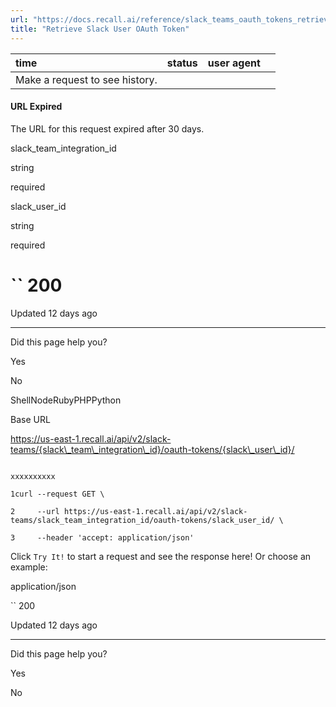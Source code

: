 ```yaml
---
url: "https://docs.recall.ai/reference/slack_teams_oauth_tokens_retrieve"
title: "Retrieve Slack User OAuth Token"
---
```


| time | status | user agent |  |
| :-- | :-- | :-- | :-- |
| Make a request to see history. |

#### URL Expired

The URL for this request expired after 30 days.

slack\_team\_integration\_id

string

required

slack\_user\_id

string

required

# `` 200

Updated 12 days ago

* * *

Did this page help you?

Yes

No

ShellNodeRubyPHPPython

Base URL

https://us-east-1.recall.ai/api/v2/slack-teams/{slack\_team\_integration\_id}/oauth-tokens/{slack\_user\_id}/

```

xxxxxxxxxx

1curl --request GET \

2     --url https://us-east-1.recall.ai/api/v2/slack-teams/slack_team_integration_id/oauth-tokens/slack_user_id/ \

3     --header 'accept: application/json'

```

Click `Try It!` to start a request and see the response here! Or choose an example:

application/json

`` 200

Updated 12 days ago

* * *

Did this page help you?

Yes

No